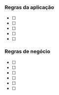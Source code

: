 ### Regras da aplicação

- [ ] 
- [ ] 
- [ ] 
- [ ] 
- [ ] 

### Regras de negócio

- [ ]
- [ ] 
- [ ] 
- [ ] 
- [ ] 
- [ ] 
